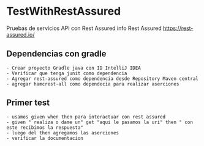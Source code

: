 # TestWithRestAssured
Pruebas de servicios API con Rest Assured
info Rest Assured https://rest-assured.io/

## Dependencias con gradle

    - Crear proyecto Gradle java con ID IntelliJ IDEA
    - Verificar que tenga junit como dependencia
    - Agregar rest-assured como dependencia desde Repository Maven central
    - agregar hamcrest-all como dependecia para realizar aserciones
## Primer test
    - usamos given when then para interactuar con rest assured
    - given " realiza o dame un" get "aqui le pasamos la uri" then " con este recibimos la respuesta"
    - luego del then agregamos las aserciones
    - verificar la documentacion
    
    
